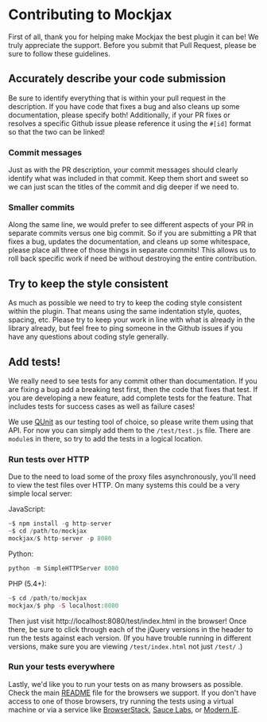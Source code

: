 # Contributing to Mockjax #

First of all, thank you for helping make Mockjax the best plugin it can be! We truly 
appreciate the support. Before you submit that Pull Request, please be sure to 
follow these guidelines.

## Accurately describe your code submission ##

Be sure to identify everything that is within your pull request in the description. 
If you have code that fixes a bug and also cleans up some documentation, please 
specify both! Additionally, if your PR fixes or resolves a specific Github issue 
please reference it using the `#[id]` format so that the two can be linked!

### Commit messages ###

Just as with the PR description, your commit messages should clearly identify what 
was included in that commit. Keep them short and sweet so we can just scan the 
titles of the commit and dig deeper if we need to.

### Smaller commits ###

Along the same line, we would prefer to see different aspects of your PR in 
separate commits versus one big commit. So if you are submitting a PR that fixes a
bug, updates the documentation, and cleans up some whitespace, please place all 
three of those things in separate commits! This allows us to roll back specific 
work if need be without destroying the entire contribution.

## Try to keep the style consistent ##

As much as possible we need to try to keep the coding style consistent within the
plugin. That means using the same indentation style, quotes, spacing, etc. Please 
try to keep your work in line with what is already in the library already, but 
feel free to ping someone in the Github issues if you have any questions about 
coding style generally.

## Add tests! ##

We really need to see tests for any commit other than documentation. If you are 
fixing a bug add a breaking test first, then the code that fixes that test. If you 
are developing a new feature, add complete tests for the feature. That includes 
tests for success cases as well as failure cases!

We use [QUnit](http://qunitjs.com/) as our testing tool of choice, so please write them using that API.
For now you can simply add them to the `/test/test.js` file. There are `module`s in 
there, so try to add the tests in a logical location.

### Run tests over HTTP ###

Due to the need to load some of the proxy files asynchronously, you'll need to view 
the test files over HTTP. On many systems this could be a very simple local server:

JavaScript:
```javascript
~$ npm install -g http-server
~$ cd /path/to/mockjax
mockjax/$ http-server -p 8080
```

Python:
```python
python -m SimpleHTTPServer 8080
```

PHP (5.4+):
```php
~$ cd /path/to/mockjax
mockjax/$ php -S localhost:8080
```

Then just visit http://localhost:8080/test/index.html in the browser! Once there, 
be sure to click through each of the jQuery versions in the header to run the tests 
against each version. (If you have trouble running in different versions, make sure 
you are viewing `/test/index.html` not just `/test/` .)

### Run your tests everywhere ###

Lastly, we'd like you to run your tests on as many browsers as possible. Check the 
main [README](README.md#browsers-tested) file for the browsers we support. If you 
don't have access to one of those browsers, try running the tests using a virtual 
machine or via a service like [BrowserStack](http://www.browserstack.com), 
[Sauce Labs](https://saucelabs.com), or [Modern.IE](https://www.modern.ie).
